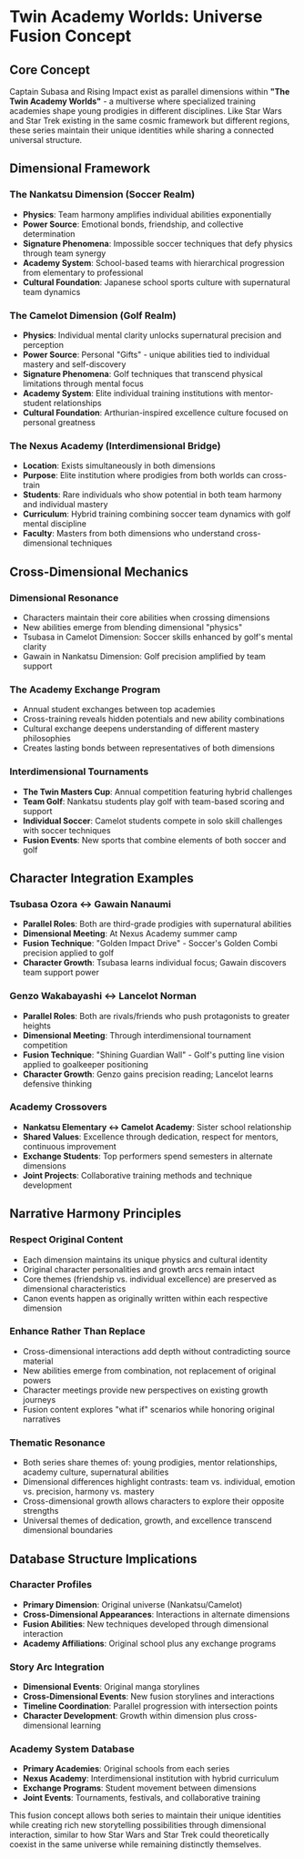 # Twin Academy Worlds: Universe Fusion Concept

## **Core Concept**

Captain Subasa and Rising Impact exist as parallel dimensions within **"The Twin Academy Worlds"** - a multiverse where specialized training academies shape young prodigies in different disciplines. Like Star Wars and Star Trek existing in the same cosmic framework but different regions, these series maintain their unique identities while sharing a connected universal structure.

## **Dimensional Framework**

### **The Nankatsu Dimension (Soccer Realm)**
- **Physics**: Team harmony amplifies individual abilities exponentially
- **Power Source**: Emotional bonds, friendship, and collective determination
- **Signature Phenomena**: Impossible soccer techniques that defy physics through team synergy
- **Academy System**: School-based teams with hierarchical progression from elementary to professional
- **Cultural Foundation**: Japanese school sports culture with supernatural team dynamics

### **The Camelot Dimension (Golf Realm)**
- **Physics**: Individual mental clarity unlocks supernatural precision and perception
- **Power Source**: Personal "Gifts" - unique abilities tied to individual mastery and self-discovery
- **Signature Phenomena**: Golf techniques that transcend physical limitations through mental focus
- **Academy System**: Elite individual training institutions with mentor-student relationships
- **Cultural Foundation**: Arthurian-inspired excellence culture focused on personal greatness

### **The Nexus Academy (Interdimensional Bridge)**
- **Location**: Exists simultaneously in both dimensions
- **Purpose**: Elite institution where prodigies from both worlds can cross-train
- **Students**: Rare individuals who show potential in both team harmony and individual mastery
- **Curriculum**: Hybrid training combining soccer team dynamics with golf mental discipline
- **Faculty**: Masters from both dimensions who understand cross-dimensional techniques

## **Cross-Dimensional Mechanics**

### **Dimensional Resonance**
- Characters maintain their core abilities when crossing dimensions
- New abilities emerge from blending dimensional "physics"
- Tsubasa in Camelot Dimension: Soccer skills enhanced by golf's mental clarity
- Gawain in Nankatsu Dimension: Golf precision amplified by team support

### **The Academy Exchange Program**
- Annual student exchanges between top academies
- Cross-training reveals hidden potentials and new ability combinations
- Cultural exchange deepens understanding of different mastery philosophies
- Creates lasting bonds between representatives of both dimensions

### **Interdimensional Tournaments**
- **The Twin Masters Cup**: Annual competition featuring hybrid challenges
- **Team Golf**: Nankatsu students play golf with team-based scoring and support
- **Individual Soccer**: Camelot students compete in solo skill challenges with soccer techniques
- **Fusion Events**: New sports that combine elements of both soccer and golf

## **Character Integration Examples**

### **Tsubasa Ozora ↔ Gawain Nanaumi**
- **Parallel Roles**: Both are third-grade prodigies with supernatural abilities
- **Dimensional Meeting**: At Nexus Academy summer camp
- **Fusion Technique**: "Golden Impact Drive" - Soccer's Golden Combi precision applied to golf
- **Character Growth**: Tsubasa learns individual focus; Gawain discovers team support power

### **Genzo Wakabayashi ↔ Lancelot Norman**
- **Parallel Roles**: Both are rivals/friends who push protagonists to greater heights
- **Dimensional Meeting**: Through interdimensional tournament competition
- **Fusion Technique**: "Shining Guardian Wall" - Golf's putting line vision applied to goalkeeper positioning
- **Character Growth**: Genzo gains precision reading; Lancelot learns defensive thinking

### **Academy Crossovers**
- **Nankatsu Elementary ↔ Camelot Academy**: Sister school relationship
- **Shared Values**: Excellence through dedication, respect for mentors, continuous improvement
- **Exchange Students**: Top performers spend semesters in alternate dimensions
- **Joint Projects**: Collaborative training methods and technique development

## **Narrative Harmony Principles**

### **Respect Original Content**
- Each dimension maintains its unique physics and cultural identity
- Original character personalities and growth arcs remain intact
- Core themes (friendship vs. individual excellence) are preserved as dimensional characteristics
- Canon events happen as originally written within each respective dimension

### **Enhance Rather Than Replace**
- Cross-dimensional interactions add depth without contradicting source material
- New abilities emerge from combination, not replacement of original powers
- Character meetings provide new perspectives on existing growth journeys
- Fusion content explores "what if" scenarios while honoring original narratives

### **Thematic Resonance**
- Both series share themes of: young prodigies, mentor relationships, academy culture, supernatural abilities
- Dimensional differences highlight contrasts: team vs. individual, emotion vs. precision, harmony vs. mastery
- Cross-dimensional growth allows characters to explore their opposite strengths
- Universal themes of dedication, growth, and excellence transcend dimensional boundaries

## **Database Structure Implications**

### **Character Profiles**
- **Primary Dimension**: Original universe (Nankatsu/Camelot)
- **Cross-Dimensional Appearances**: Interactions in alternate dimensions
- **Fusion Abilities**: New techniques developed through dimensional interaction
- **Academy Affiliations**: Original school plus any exchange programs

### **Story Arc Integration**
- **Dimensional Events**: Original manga storylines
- **Cross-Dimensional Events**: New fusion storylines and interactions
- **Timeline Coordination**: Parallel progression with intersection points
- **Character Development**: Growth within dimension plus cross-dimensional learning

### **Academy System Database**
- **Primary Academies**: Original schools from each series
- **Nexus Academy**: Interdimensional institution with hybrid curriculum
- **Exchange Programs**: Student movement between dimensions
- **Joint Events**: Tournaments, festivals, and collaborative training

This fusion concept allows both series to maintain their unique identities while creating rich new storytelling possibilities through dimensional interaction, similar to how Star Wars and Star Trek could theoretically coexist in the same universe while remaining distinctly themselves.